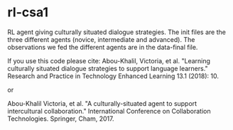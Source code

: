 # rl-csa1
RL agent giving  culturally situated dialogue strategies.
The init files are the three different agents (novice, intermediate and advanced).
The observations we fed the different agents are in the data-final file.


If you use this code please cite: 
Abou-Khalil, Victoria, et al. "Learning culturally situated dialogue strategies to support language learners." Research and Practice in Technology Enhanced Learning 13.1 (2018): 10.

or

Abou-Khalil Victoria, et al. "A culturally-situated agent to support intercultural collaboration." International Conference on Collaboration Technologies. Springer, Cham, 2017.
